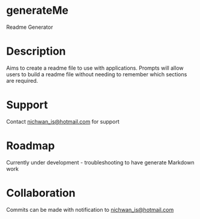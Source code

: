 # generateMe
Readme Generator

# Description
Aims to create a readme file to use with applications. Prompts will allow users to build a readme file without needing to remember which sections are required.

# Support
Contact nichwan_is@hotmail.com for support

# Roadmap
Currently under development - troubleshooting to have generate Markdown work

# Collaboration
Commits can be made with notification to nichwan_is@hotmail.com
